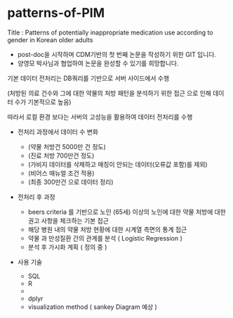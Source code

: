 # patterns-of-PIM
Title : Patterns of potentially inappropriate medication use according to gender in Korean older adults
- post-doc을 시작하며 CDM기반의 첫 번째 논문을 작성하기 위한 GIT 입니다.
- 양영모 박사님과 협업하여 논문을 완성할 수 있기를 희망합니다.

기본 데이터 전처리는 DB쿼리를 기반으로 서버 사이드에서 수행

(처방된 의료 건수와 그에 대한 약물의 처방 패턴을 분석하기 위한 접근 으로 인해 데이터 수가 기본적으로 높음)

따라서 로컬 환경 보다는 서버의 고성능을 활용하여 데이터 전처리를 수행

* 전처리 과정에서 데이터 수 변화
  * (약물 처방건 5000만 건 정도)
  * (진료 처방 700만건 정도)
  * (가비지 데이터를 삭제하고 매칭이 안되는 데이터(오류값 포함)를 제외)
  * (비어스 매뉴얼 조건 적용)
  * (최종 300만건 으로 데이터 정리)

* 전처리 후 과정
  * beers criteria 를 기반으로 노인 (65세) 이상의 노인에 대한 약물 처방에 대한 권고 사항을 체크하는 기본 접근
  * 해당 병원 내의 약물 처방 현황에 대한 시계열 측면의 통계 접근
  * 약물 과 만성질환 간의 관계를 분석 ( Logistic Regression )
  * 분석 후 가시화 계획 ( 정의 중 )

* 사용 기술
  * SQL
  * R
  * 
  * dplyr
  * visualization method ( sankey Diagram 예상 )
